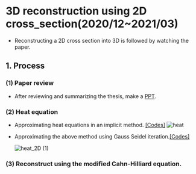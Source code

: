 # 3D reconstruction using 2D cross_section(2020/12~2021/03)
- Reconstructing a 2D cross section into 3D is followed by watching the paper.

## 1. Process
### (1) Paper review
- After reviewing and summarizing the thesis, make a [PPT](https://github.com/young3984/3D_reconstruction_using_2D_cross_section/blob/master/PPT/Reconstruction.pdf).
### (2) Heat equation
- Approximating heat equations in an implicit method. [[Codes]](https://github.com/young3984/3D_reconstruction_using_2D_cross_section/tree/master/Code/Heat_equation)
  ![heat](https://user-images.githubusercontent.com/68014282/123103670-33c6ed80-d471-11eb-954d-11843bf5650e.gif)
- Approximating the above method using Gauss Seidel iteration.[[Codes]](https://github.com/young3984/3D_reconstruction_using_2D_cross_section/tree/master/Code/Heat_equation)
 
  ![heat_2D (1)](https://user-images.githubusercontent.com/68014282/123108776-ac2fad80-d475-11eb-9bd6-5f1362a71359.gif)
### (3) Reconstruct using the modified Cahn-Hilliard equation.


